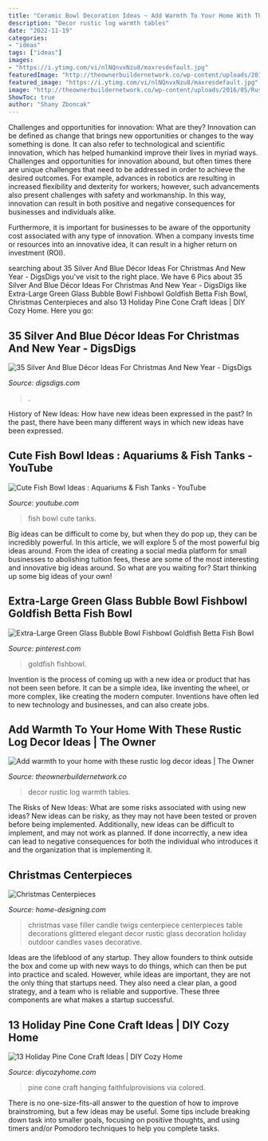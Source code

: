 ```yaml
---
title: "Ceramic Bowl Decoration Ideas ~ Add Warmth To Your Home With These Rustic Log Decor Ideas"
description: "Decor rustic log warmth tables"
date: "2022-11-19"
categories:
- "ideas"
tags: ["ideas"]
images:
- "https://i.ytimg.com/vi/nlNQnvxNzu8/maxresdefault.jpg"
featuredImage: "http://theownerbuildernetwork.co/wp-content/uploads/2016/05/Rustic-Log-Decor-Ideas-21.jpg"
featured_image: "https://i.ytimg.com/vi/nlNQnvxNzu8/maxresdefault.jpg"
image: "http://theownerbuildernetwork.co/wp-content/uploads/2016/05/Rustic-Log-Decor-Ideas-21.jpg"
ShowToc: true
author: "Shany Zboncak"
---
```



Challenges and opportunities for innovation: What are they?
Innovation can be defined as change that brings new opportunities or changes to the way something is done. It can also refer to technological and scientific innovation, which has helped humankind improve their lives in myriad ways. 
Challenges and opportunities for innovation abound, but often times there are unique challenges that need to be addressed in order to achieve the desired outcomes. For example, advances in robotics are resulting in increased flexibility and dexterity for workers; however, such advancements also present challenges with safety and workmanship. In this way, innovation can result in both positive and negative consequences for businesses and individuals alike. 

Furthermore, it is important for businesses to be aware of the opportunity cost associated with any type of innovation. When a company invests time or resources into an innovative idea, it can result in a higher return on investment (ROI).

	

		
searching about 35 Silver And Blue Décor Ideas For Christmas And New Year - DigsDigs you've visit to the right place. We have 6 Pics about 35 Silver And Blue Décor Ideas For Christmas And New Year - DigsDigs like Extra-Large Green Glass Bubble Bowl Fishbowl Goldfish Betta Fish Bowl, Christmas Centerpieces and also 13 Holiday Pine Cone Craft Ideas | DIY Cozy Home. Here you go:
		
    
## 35 Silver And Blue Décor Ideas For Christmas And New Year - DigsDigs

<img loading=lazy src="https://www.digsdigs.com/photos/charming-silver-and-blue-christmas-decor-ideas-23.jpg" onerror="this.onerror=null;this.src='https://tse1.mm.bing.net/th?id=OIP.xsspCEtaG62mRjHsWhLvogHaIe&amp;pid=15.1';" alt="35 Silver And Blue Décor Ideas For Christmas And New Year - DigsDigs">

_Source: digsdigs.com_

>. 

	

History of New Ideas: How have new ideas been expressed in the past?
In the past, there have been many different ways in which new ideas have been expressed.

    
## Cute Fish Bowl Ideas : Aquariums &amp; Fish Tanks - YouTube

<img loading=lazy src="https://i.ytimg.com/vi/nlNQnvxNzu8/maxresdefault.jpg" onerror="this.onerror=null;this.src='https://tse2.mm.bing.net/th?id=OIP.apGd4qY64N7vMfa1j6OwmwHaEK&amp;pid=15.1';" alt="Cute Fish Bowl Ideas : Aquariums &amp; Fish Tanks - YouTube">

_Source: youtube.com_

>fish bowl cute tanks. 

	

Big ideas can be difficult to come by, but when they do pop up, they can be incredibly powerful. In this article, we will explore 5 of the most powerful big ideas around. From the idea of creating a social media platform for small businesses to abolishing tuition fees, these are some of the most interesting and innovative big ideas around. So what are you waiting for? Start thinking up some big ideas of your own!

    
## Extra-Large Green Glass Bubble Bowl Fishbowl Goldfish Betta Fish Bowl

<img loading=lazy src="https://i.pinimg.com/736x/a1/96/bd/a196bd6aa69d41c19fb23acdedbd8839--betta-fish-bowl-fishbowl.jpg" onerror="this.onerror=null;this.src='https://tse2.mm.bing.net/th?id=OIP.w_IMWWoqrv_Ah1pNIJ1HyQHaKX&amp;pid=15.1';" alt="Extra-Large Green Glass Bubble Bowl Fishbowl Goldfish Betta Fish Bowl">

_Source: pinterest.com_

>goldfish fishbowl. 

	

Invention is the process of coming up with a new idea or product that has not been seen before. It can be a simple idea, like inventing the wheel, or more complex, like creating the modern computer. Inventions have often led to new technology and businesses, and can also create jobs.

    
## Add Warmth To Your Home With These Rustic Log Decor Ideas | The Owner

<img loading=lazy src="http://theownerbuildernetwork.co/wp-content/uploads/2016/05/Rustic-Log-Decor-Ideas-21.jpg" onerror="this.onerror=null;this.src='https://tse4.mm.bing.net/th?id=OIP.52gxrlhiGMJbap8MxYImaAHaJ4&amp;pid=15.1';" alt="Add warmth to your home with these rustic log decor ideas | The Owner">

_Source: theownerbuildernetwork.co_

>decor rustic log warmth tables. 

	

The Risks of New Ideas: What are some risks associated with using new ideas?
New ideas can be risky, as they may not have been tested or proven before being implemented. Additionally, new ideas can be difficult to implement, and may not work as planned. If done incorrectly, a new idea can lead to negative consequences for both the individual who introduces it and the organization that is implementing it.

    
## Christmas Centerpieces

<img loading=lazy src="http://cdn.home-designing.com/wp-content/uploads/2012/12/christmas-candle-decor.jpg" onerror="this.onerror=null;this.src='https://tse1.mm.bing.net/th?id=OIP.mIZz29waxMXiO8uAMeoTPwHaGq&amp;pid=15.1';" alt="Christmas Centerpieces">

_Source: home-designing.com_

>christmas vase filler candle twigs centerpiece centerpieces table decorations glittered elegant decor rustic glass decoration holiday outdoor candles vases decorative. 

	

Ideas are the lifeblood of any startup. They allow founders to think outside the box and come up with new ways to do things, which can then be put into practice and scaled. However, while ideas are important, they are not the only thing that startups need. They also need a clear plan, a good strategy, and a team who is reliable and supportive. These three components are what makes a startup successful.

    
## 13 Holiday Pine Cone Craft Ideas | DIY Cozy Home

<img loading=lazy src="http://diycozyhome.com/wp-content/uploads/2017/10/colored-handing-pine-cone.jpg" onerror="this.onerror=null;this.src='https://tse3.mm.bing.net/th?id=OIP.tS95uz6_Zzv2tyRQ2DffwQHaLH&amp;pid=15.1';" alt="13 Holiday Pine Cone Craft Ideas | DIY Cozy Home">

_Source: diycozyhome.com_

>pine cone craft hanging faithfulprovisions via colored. 

	

There is no one-size-fits-all answer to the question of how to improve brainstroming, but a few ideas may be useful. Some tips include breaking down task into smaller goals, focusing on positive thoughts, and using timers and/or Pomodoro techniques to help you complete tasks.

